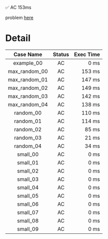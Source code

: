 ✅  AC  153ms

problem [here](https://judge.yosupo.jp/problem/staticrmq)

# Detail

| Case Name | Status | Exec Time |
|:---------:|:------:|---------:|
| example_00 | AC | 0 ms |
| max_random_00 | AC | 153 ms |
| max_random_01 | AC | 147 ms |
| max_random_02 | AC | 149 ms |
| max_random_03 | AC | 142 ms |
| max_random_04 | AC | 138 ms |
| random_00 | AC | 110 ms |
| random_01 | AC | 114 ms |
| random_02 | AC | 85 ms |
| random_03 | AC | 21 ms |
| random_04 | AC | 34 ms |
| small_00 | AC | 0 ms |
| small_01 | AC | 0 ms |
| small_02 | AC | 0 ms |
| small_03 | AC | 0 ms |
| small_04 | AC | 0 ms |
| small_05 | AC | 0 ms |
| small_06 | AC | 0 ms |
| small_07 | AC | 0 ms |
| small_08 | AC | 0 ms |
| small_09 | AC | 0 ms |


